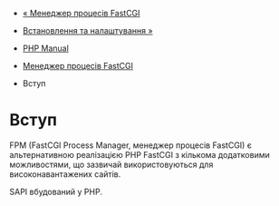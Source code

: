 - [« Менеджер процесів FastCGI](book.fpm.md)
- [Встановлення та налаштування »](fpm.setup.md)

- [PHP Manual](index.md)
- [Менеджер процесів FastCGI](book.fpm.md)
-   Вступ

# Вступ

FPM (FastCGI Process Manager, менеджер процесів FastCGI) є
альтернативною реалізацією PHP FastCGI з кількома додатковими
можливостями, що зазвичай використовуються для високонавантажених сайтів.

SAPI вбудований у PHP.
